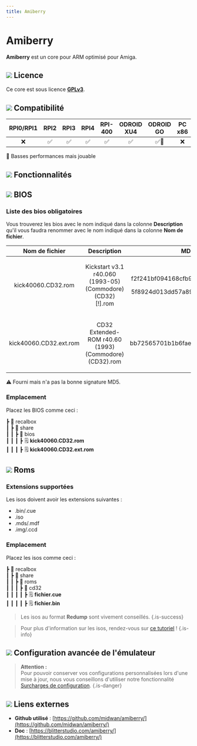 ```yaml
---
title: Amiberry
---
```


# Amiberry

**Amiberry** est un core pour ARM optimisé pour Amiga.

## ![](/migration-images/emulateurs/consoles-de-salon/amiga-cd32/gerald-g-parchment-background-or-border-5.svg) Licence

Ce core est sous licence [**GPLv3**](https://github.com/midwan/amiberry/blob/master/COPYING).

## ![](/migration-images/emulateurs/consoles-de-salon/amiga-cd32/compatibility.png) Compatibilité

| RPI0/RPI1 | RPI2 | RPI3 | RPI4 | RPI-400 | ODROID XU4 | ODROID GO | PC x86 | PC X86\_64 |
| :---: | :---: | :---: | :---: | :---: | :---: | :---: | :---: | :---: |
| ❌ | ✅ | ✅ | ✅ | ✅ | ✅ | ✅🐌  | ❌ | ❌ |

🐌 Basses performances mais jouable

## ![](/migration-images/emulateurs/consoles-de-salon/amiga-cd32/cogwheel-145804_640.png) Fonctionnalités



## ![](/migration-images/emulateurs/consoles-de-salon/amiga-cd32/tqfp32.svg) BIOS

### Liste des bios obligatoires

Vous trouverez les bios avec le nom indiqué dans la colonne **Description** qu'il vous faudra renommer avec le nom indiqué dans la colonne **Nom de fichier**.

<table>
  <thead>
    <tr>
      <th style="text-align:center"><b>Nom de fichier</b>
      </th>
      <th style="text-align:center">Description</th>
      <th style="text-align:center">MD5</th>
      <th style="text-align:center">Fourni</th>
    </tr>
  </thead>
  <tbody>
    <tr>
      <td style="text-align:center">kick40060.CD32.rom</td>
      <td style="text-align:center">
        <p></p>
        <p>Kickstart v3.1 r40.060 (1993-05)(Commodore)(CD32)[!].rom</p>
      </td>
      <td style="text-align:center">
        <p>f2f241bf094168cfb9e7805dc2856433</p>
        <p>5f8924d013dd57a89cf349f4cdedc6b1</p>
      </td>
      <td style="text-align:center">&#x274C;</td>
    </tr>
    <tr>
      <td style="text-align:center">kick40060.CD32.ext.rom</td>
      <td style="text-align:center">
        <p></p>
        <p>CD32 Extended-ROM r40.60 (1993)(Commodore)(CD32).rom</p>
      </td>
      <td style="text-align:center">bb72565701b1b6faece07d68ea5da639</td>
      <td style="text-align:center">&#x26A0;</td>
    </tr>
  </tbody>
</table>

⚠ Fourni mais n'a pas la bonne signature MD5.

### Emplacement

Placez les BIOS comme ceci :

┣ 📁 recalbox  
┃ ┣ 📁 share  
┃ ┃ ┣ 📁 bios  
┃ ┃ ┃ ┣ 🗒 **kick40060.CD32.rom**  
┃ ┃ ┃ ┣ 🗒 **kick40060.CD32.ext.rom**  

## ![](/migration-images/emulateurs/consoles-de-salon/amiga-cd32/rom-30098_640.png) Roms

### Extensions supportées

Les isos doivent avoir les extensions suivantes :

* .bin/.cue
* .iso
* .mds/.mdf
* .img/.ccd

### Emplacement

Placez les isos comme ceci :

┣ 📁 recalbox  
┃ ┣ 📁 share  
┃ ┃ ┣ 📁 roms  
┃ ┃ ┃ ┣ 📁 cd32  
┃ ┃ ┃ ┃ ┣ 🗒 **fichier.cue**  
┃ ┃ ┃ ┃ ┣ 🗒 **fichier.bin**  


>Les isos au format **Redump** sont vivement conseillés.
{.is-success}


>Pour plus d'information sur les isos, rendez-vous sur [ce tutoriel](/fr/tutoriels/jeux/generalite/les-roms-et-les-isos) !
{.is-info}

## ![](/migration-images/emulateurs/consoles-de-salon/amiga-cd32/hammer-28636_640.png) Configuration avancée de l'émulateur


>**Attention :**  
>Pour pouvoir conserver vos configurations personnalisées lors d'une mise à jour, nous vous conseillons d'utiliser notre fonctionnalité [Surcharges de configuration](/fr/usage-avance/surcharge-de-configuration).
{.is-danger}



## ![](/migration-images/emulateurs/consoles-de-salon/amiga-cd32/kisspng-web-development-world-wide-web-computer-icons-webs-world-wide-web-icon-png-5ab05c24477216.4540070115215073642927.png) Liens externes

* **Github utilisé** : [https://github.com/midwan/amiberry/](https://github.com/midwan/amiberry/)
* **Doc** : [https://blitterstudio.com/amiberry/](https://blitterstudio.com/amiberry/)

